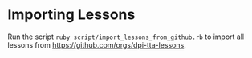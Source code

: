 # Importing Lessons

Run the script `ruby script/import_lessons_from_github.rb` to import all lessons from <https://github.com/orgs/dpi-tta-lessons>.

